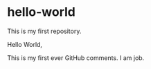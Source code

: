 # hello-world
This is my first repository.

Hello World,

This is my first ever GitHub comments. I am job.
